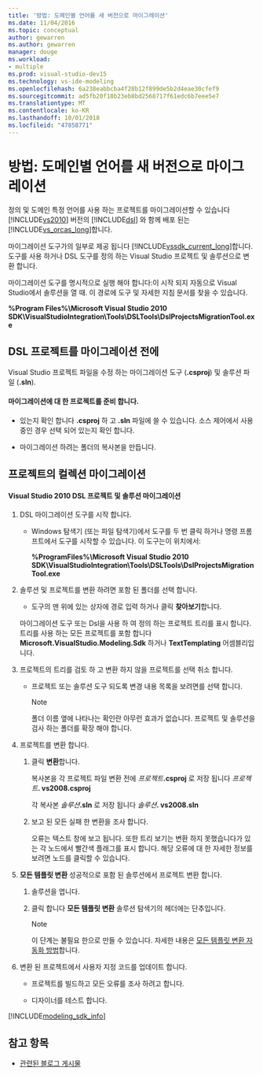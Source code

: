 ```yaml
---
title: '방법: 도메인별 언어를 새 버전으로 마이그레이션'
ms.date: 11/04/2016
ms.topic: conceptual
author: gewarren
ms.author: gewarren
manager: douge
ms.workload:
- multiple
ms.prod: visual-studio-dev15
ms.technology: vs-ide-modeling
ms.openlocfilehash: 6a238eabbcba4f28b12f899de5b2d4eae30cfef9
ms.sourcegitcommit: ad5fb20f18b23eb8bd2568717f61edc6b7eee5e7
ms.translationtype: MT
ms.contentlocale: ko-KR
ms.lasthandoff: 10/01/2018
ms.locfileid: "47858771"
---
```

# <a name="how-to-migrate-a-domain-specific-language-to-a-new-version"></a>방법: 도메인별 언어를 새 버전으로 마이그레이션
정의 및 도메인 특정 언어를 사용 하는 프로젝트를 마이그레이션할 수 있습니다 [!INCLUDE[vs2010](../misc/includes/vs2010_md.md)] 버전의 [!INCLUDE[dsl](../modeling/includes/dsl_md.md)] 와 함께 배포 된는 [!INCLUDE[vs_orcas_long](../debugger/includes/vs_orcas_long_md.md)]합니다.

 마이그레이션 도구가의 일부로 제공 됩니다 [!INCLUDE[vssdk_current_long](../misc/includes/vssdk_current_long_md.md)]합니다. 도구를 사용 하거나 DSL 도구를 정의 하는 Visual Studio 프로젝트 및 솔루션으로 변환 합니다.

 마이그레이션 도구를 명시적으로 실행 해야 합니다:이 시작 되지 자동으로 Visual Studio에서 솔루션을 열 때. 이 경로에 도구 및 자세한 지침 문서를 찾을 수 있습니다.

 **%Program Files%\Microsoft Visual Studio 2010 SDK\VisualStudioIntegration\Tools\DSLTools\DslProjectsMigrationTool.exe**

## <a name="before-you-migrate-your-dsl-projects"></a>DSL 프로젝트를 마이그레이션 전에
 Visual Studio 프로젝트 파일을 수정 하는 마이그레이션 도구 (**.csproj**) 및 솔루션 파일 (**.sln**).

#### <a name="to-prepare-projects-for-migration"></a>마이그레이션에 대 한 프로젝트를 준비 합니다.

-   있는지 확인 합니다 **.csproj** 하 고 **.sln** 파일에 쓸 수 있습니다. 소스 제어에서 사용 중인 경우 선택 되어 있는지 확인 합니다.

-   마이그레이션 하려는 폴더의 복사본을 만듭니다.

## <a name="migrating-a-collection-of-projects"></a>프로젝트의 컬렉션 마이그레이션

#### <a name="to-migrate-dsl-projects-and-solutions-to-visual-studio-2010"></a>Visual Studio 2010 DSL 프로젝트 및 솔루션 마이그레이션

1.  DSL 마이그레이션 도구를 시작 합니다.

    -   Windows 탐색기 (또는 파일 탐색기)에서 도구를 두 번 클릭 하거나 명령 프롬프트에서 도구를 시작할 수 있습니다. 이 도구는이 위치에서:

         **%ProgramFiles%\Microsoft Visual Studio 2010 SDK\VisualStudioIntegration\Tools\DSLTools\DslProjectsMigrationTool.exe**

2.  솔루션 및 프로젝트를 변환 하려면 포함 된 폴더를 선택 합니다.

    -   도구의 맨 위에 있는 상자에 경로 입력 하거나 클릭 **찾아보기**합니다.

     마이그레이션 도구 또는 Dsl을 사용 하 여 정의 하는 프로젝트 트리를 표시 합니다. 트리를 사용 하는 모든 프로젝트를 포함 합니다 **Microsoft.VisualStudio.Modeling.Sdk** 하거나 **TextTemplating** 어셈블리입니다.

3.  프로젝트의 트리를 검토 하 고 변환 하지 않을 프로젝트를 선택 취소 합니다.

    -   프로젝트 또는 솔루션 도구 되도록 변경 내용 목록을 보려면를 선택 합니다.

        > [!NOTE]
        >  폴더 이름 옆에 나타나는 확인란 아무런 효과가 없습니다. 프로젝트 및 솔루션을 검사 하는 폴더를 확장 해야 합니다.

4.  프로젝트를 변환 합니다.

    1.  클릭 **변환**합니다.

         복사본을 각 프로젝트 파일 변환 전에 _프로젝트_**.csproj** 로 저장 됩니다 _프로젝트_**. vs2008.csproj**

         각 복사본 _솔루션_**.sln** 로 저장 됩니다 _솔루션_**. vs2008.sln**

    2.  보고 된 모든 실패 한 변환을 조사 합니다.

         오류는 텍스트 창에 보고 됩니다. 또한 트리 보기는 변환 하지 못했습니다가 있는 각 노드에서 빨간색 플래그를 표시 합니다. 해당 오류에 대 한 자세한 정보를 보려면 노드를 클릭할 수 있습니다.

5.  **모든 템플릿 변환** 성공적으로 포함 된 솔루션에서 프로젝트 변환 합니다.

    1.  솔루션을 엽니다.

    2.  클릭 합니다 **모든 템플릿 변환** 솔루션 탐색기의 헤더에는 단추입니다.

        > [!NOTE]
        >  이 단계는 불필요 한으로 만들 수 있습니다. 자세한 내용은 [모든 템플릿 변환 자동화 방법](http://msdn.microsoft.com/b63cfe20-fe5e-47cc-9506-59b29bca768a)합니다.

6.  변환 된 프로젝트에서 사용자 지정 코드를 업데이트 합니다.

    -   프로젝트를 빌드하고 모든 오류를 조사 하려고 합니다.

    -   디자이너를 테스트 합니다.


[!INCLUDE[modeling_sdk_info](includes/modeling_sdk_info.md)]

## <a name="see-also"></a>참고 항목

- [관련된 블로그 게시물](https://blogs.msdn.microsoft.com/visualstudioalm/tag/code-index/)